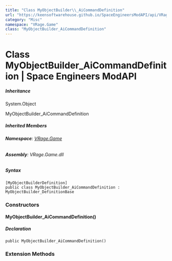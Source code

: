 ```yaml
---
title: "Class MyObjectBuilder\\_AiCommandDefinition"
url: "https://keensoftwarehouse.github.io/SpaceEngineersModAPI/api/VRage.Game.MyObjectBuilder_AiCommandDefinition.html"
category: "Misc"
namespace: "VRage.Game"
class: "MyObjectBuilder_AiCommandDefinition"
---
```


# Class MyObjectBuilder\_AiCommandDefinition | Space Engineers ModAPI

##### Inheritance

System.Object

MyObjectBuilder\_AiCommandDefinition

##### Inherited Members

###### **Namespace**: [VRage.Game](https://keensoftwarehouse.github.io/SpaceEngineersModAPI/api/VRage.Game.html)

###### **Assembly**: VRage.Game.dll

##### Syntax

```
[MyObjectBuilderDefinition]
public class MyObjectBuilder_AiCommandDefinition : MyObjectBuilder_DefinitionBase
```

### Constructors

#### MyObjectBuilder\_AiCommandDefinition()

##### Declaration

```
public MyObjectBuilder_AiCommandDefinition()
```

### Extension Methods